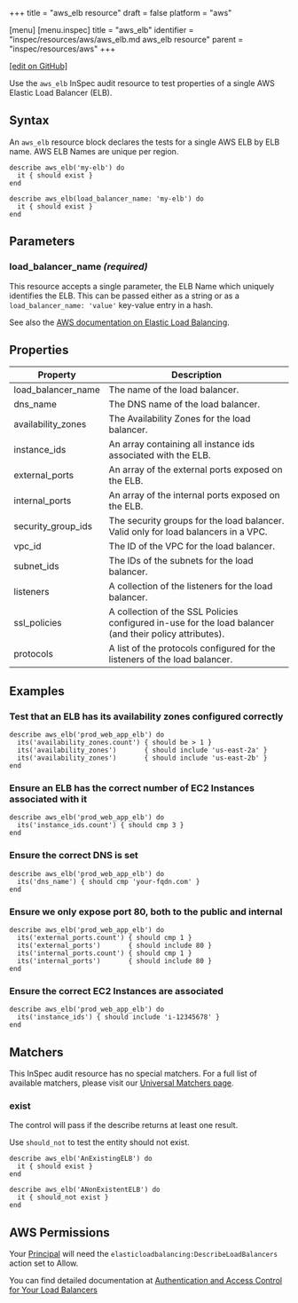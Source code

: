 +++
title = "aws_elb resource"
draft = false
platform = "aws"

[menu]
  [menu.inspec]
    title = "aws_elb"
    identifier = "inspec/resources/aws/aws_elb.md aws_elb resource"
    parent = "inspec/resources/aws"
+++

[\[edit on GitHub\]](https://github.com/inspec/inspec/blob/master/www/content/inspec/resources/aws_elb.md)

Use the `aws_elb` InSpec audit resource to test properties of a single AWS Elastic Load Balancer (ELB).

## Syntax

An `aws_elb` resource block declares the tests for a single AWS ELB by ELB name. AWS ELB Names are unique per region.

    describe aws_elb('my-elb') do
      it { should exist }
    end

    describe aws_elb(load_balancer_name: 'my-elb') do
      it { should exist }
    end

## Parameters

### load_balancer_name _(required)_

This resource accepts a single parameter, the ELB Name which uniquely identifies the ELB.
This can be passed either as a string or as a `load_balancer_name: 'value'` key-value entry in a hash.

See also the [AWS documentation on Elastic Load Balancing](https://docs.aws.amazon.com/elasticloadbalancing/latest/APIReference).

## Properties

| Property           | Description                                                                                             |
| ------------------ | ------------------------------------------------------------------------------------------------------- |
| load_balancer_name | The name of the load balancer.                                                                          |
| dns_name           | The DNS name of the load balancer.                                                                      |
| availability_zones | The Availability Zones for the load balancer.                                                           |
| instance_ids       | An array containing all instance ids associated with the ELB.                                           |
| external_ports     | An array of the external ports exposed on the ELB.                                                      |
| internal_ports     | An array of the internal ports exposed on the ELB.                                                      |
| security_group_ids | The security groups for the load balancer. Valid only for load balancers in a VPC.                      |
| vpc_id             | The ID of the VPC for the load balancer.                                                                |
| subnet_ids         | The IDs of the subnets for the load balancer.                                                           |
| listeners          | A collection of the listeners for the load balancer.                                                    |
| ssl_policies       | A collection of the SSL Policies configured in-use for the load balancer (and their policy attributes). |
| protocols          | A list of the protocols configured for the listeners of the load balancer.                              |

## Examples

### Test that an ELB has its availability zones configured correctly

    describe aws_elb('prod_web_app_elb') do
      its('availability_zones.count') { should be > 1 }
      its('availability_zones')       { should include 'us-east-2a' }
      its('availability_zones')       { should include 'us-east-2b' }
    end

### Ensure an ELB has the correct number of EC2 Instances associated with it

    describe aws_elb('prod_web_app_elb') do
      its('instance_ids.count') { should cmp 3 }
    end

### Ensure the correct DNS is set

    describe aws_elb('prod_web_app_elb') do
      its('dns_name') { should cmp 'your-fqdn.com' }
    end

### Ensure we only expose port 80, both to the public and internal

    describe aws_elb('prod_web_app_elb') do
      its('external_ports.count') { should cmp 1 }
      its('external_ports')       { should include 80 }
      its('internal_ports.count') { should cmp 1 }
      its('internal_ports')       { should include 80 }
    end

### Ensure the correct EC2 Instances are associated

    describe aws_elb('prod_web_app_elb') do
      its('instance_ids') { should include 'i-12345678' }
    end

## Matchers

This InSpec audit resource has no special matchers. For a full list of available matchers, please visit our [Universal Matchers page](/inspec/matchers/).

### exist

The control will pass if the describe returns at least one result.

Use `should_not` to test the entity should not exist.

    describe aws_elb('AnExistingELB') do
      it { should exist }
    end

    describe aws_elb('ANonExistentELB') do
      it { should_not exist }
    end

## AWS Permissions

Your [Principal](https://docs.aws.amazon.com/IAM/latest/UserGuide/intro-structure.html#intro-structure-principal)
will need the `elasticloadbalancing:DescribeLoadBalancers` action set to Allow.

You can find detailed documentation at [Authentication and Access Control for Your Load Balancers](https://docs.aws.amazon.com/elasticloadbalancing/latest/userguide/load-balancer-authentication-access-control.html)
